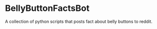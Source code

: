 # BellyButtonFactsBot
A collection of python scripts that posts fact about belly buttons to reddit.
